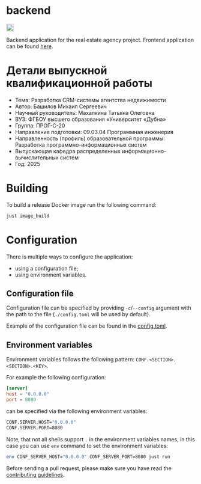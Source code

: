 backend
=======

[<img alt="github" src="https://img.shields.io/badge/github-BashSdo/real--estate--agency--backend-8da0cb?style=for-the-badge&labelColor=555555&logo=github" height="20">](https://github.com/BashSdo/real-estate-agency-backend)

Backend application for the real estate agency project. Frontend application can be found [here](https://github.com/BashSdo/real-estate-agency-frontend).

# Детали выпускной квалификационной работы

- Тема: Разработка CRM-системы агентства недвижимости
- Автор: Башилов Михаил Сергеевич
- Научный руководитель: Махалкина Татьяна Олеговна
- ВУЗ: ФГБОУ высшего образования «Университет «Дубна»
- Группа: ПРОГ-С-20
- Направление подготовки: 09.03.04 Программная инженерия
- Направленность (профиль) образовательной программы: Разработка программно-информационных систем
- Выпускающая кафедра распределенных информационно-вычислительных систем
- Год: 2025

# Building

To build a release Docker image run the following command:
```sh
just image_build
```

# Configuration

There is multiple ways to configure the application:
- using a configuration file;
- using environment variables.

## Configuration file

Configuration file can be specified by providing `-c`/`--config` argument with the path to the file (`./config.toml` will be used by default).

Example of the configuration file can be found in the [config.toml](config.toml). 

## Environment variables

Environment variables follows the following pattern: `CONF.<SECTION>.<SECTION>.<KEY>`.

For example the following configuration:
```toml
[server]
host = "0.0.0.0"
port = 8080
```

can be specified via the following environment variables:
```sh
CONF.SERVER.HOST="0.0.0.0"
CONF.SERVER.PORT=8080
```

Note, that not all shells support `.` in the environment variables names, in this case you can use `env` command to set the environment variables:
```sh
env CONF_SERVER_HOST="0.0.0.0" CONF_SERVER_PORT=8080 just run
```

Before sending a pull request, please make sure you have read the [contributing guidelines](CONTRIBUTING.md).

